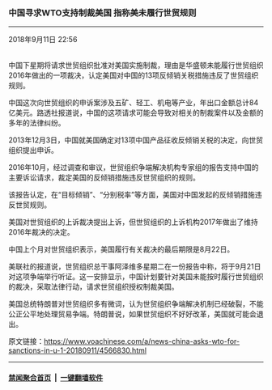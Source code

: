 ### 中国寻求WTO支持制裁美国 指称美未履行世贸规则
------------------------

<div class="published">
 <span class="date" title="中国时间">
  <time datetime="2018-09-11T22:56:08+08:00">
   2018年9月11日 22:56
  </time>
 </span>
</div>
<br/>
<div class="wsw">
 <p>
  中国下星期将请求世贸组织批准对美国实施制裁，理由是华盛顿未能履行世贸组织2016年做出的一项裁决，认定美国对中国的13项反倾销关税措施违反了世贸组织规则。
 </p>
 <p>
  中国这次向世贸组织的申诉案涉及五矿、轻工、机电等产业，年出口金额总计84亿美元。路透社报道说，中国的这项请求可能会导致对相关的制裁案件以及金额的多年的法律纠纷。
 </p>
 <p>
  2013年12月3日，中国就美国确定对13项中国产品征收反倾销关税的决定，向世贸组织提出申诉。
 </p>
 <p>
  2016年10月，经过调查和审议，世贸组织争端解决机构专家组的报告支持中国的主要诉讼请求，裁定美国的反倾销措施违反世贸组织的规则。
 </p>
 <p>
  该报告认定，在“目标倾销”、“分别税率”等方面，美国对中国发起的反倾销措施违反世贸规则。
 </p>
 <p>
  美国对世贸组织的上诉裁决提出上诉，但世贸组织的上诉机构2017年做出了维持2016年裁决的决定。
 </p>
 <p>
  中国上个月对世贸组织表示，美国履行有关裁决的最后期限是8月22日。
 </p>
 <p>
  美联社的报道说，世贸组织总干事阿泽维多星期二在一份报告中称，将于9月21日对这项争端举行听证。这一安排显示，中国计划要针对美国未能按时履行世贸组织的裁决，采取法律行动，请求世贸组织授权制裁美国。
 </p>
 <p>
  美国总统特朗普对世贸组织多有微词，认为世贸组织争端解决机制已经破裂，不能公正公平地处理贸易争端。特朗普说，如果世贸组织不好好改革，美国就可能会退出。
 </p>
</div>

原文链接：https://www.voachinese.com/a/news-china-asks-wto-for-sanctions-in-u-1-20180911/4566830.html


------------------------
#### [禁闻聚合首页](https://github.com/gfw-breaker/banned-news/blob/master/README.md) &nbsp;|&nbsp;  [一键翻墙软件](https://github.com/gfw-breaker/nogfw/blob/master/README.md)